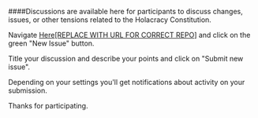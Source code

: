 ####Discussions are available here for participants to discuss changes, issues, or other tensions related to the Holacracy Constitution. 

Navigate <a href="https://github.com/holacracyone/Holacracy-Constitution/issues[REPLACE WITH URL FOR CORRECT REPO]" target="_blank">Here[REPLACE WITH URL FOR CORRECT REPO]</a> and click on the green "New Issue" button. 

Title your discussion and describe your points and click on "Submit new issue". 

Depending on your settings you'll get notifications about activity on your submission. 

Thanks for participating. 
